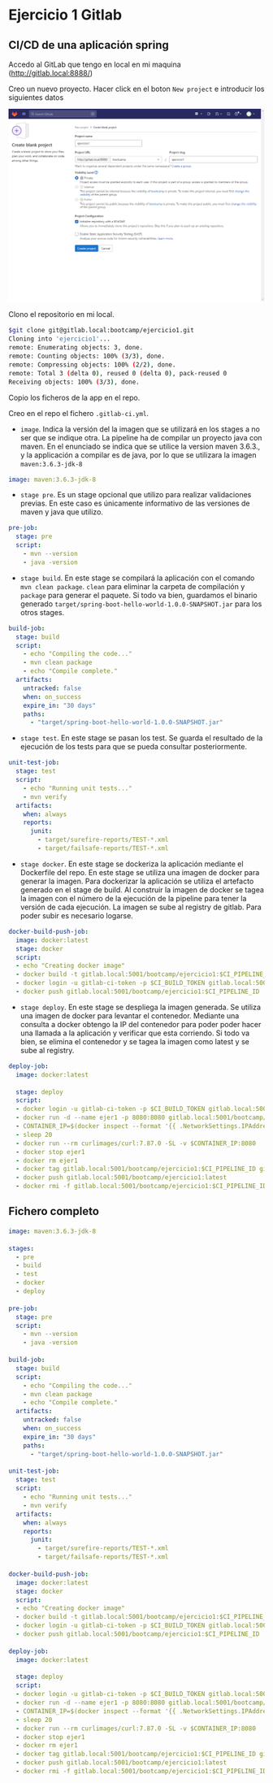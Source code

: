 # Ejercicio 1 Gitlab

## CI/CD de una aplicación spring

Accedo al GitLab que tengo en local en mi maquina (<http://gitlab.local:8888/>)

Creo un nuevo proyecto. Hacer click en el boton `New project` e introducir los siguientes datos

![Crear proyecto](README_files/CrearProyecto.png)

Clono el repositorio en mi local.
```` bash
$git clone git@gitlab.local:bootcamp/ejercicio1.git
Cloning into 'ejercicio1'...
remote: Enumerating objects: 3, done.
remote: Counting objects: 100% (3/3), done.
remote: Compressing objects: 100% (2/2), done.
remote: Total 3 (delta 0), reused 0 (delta 0), pack-reused 0
Receiving objects: 100% (3/3), done.
````

Copio los ficheros de la app en el repo.

Creo en el repo el fichero `.gitlab-ci.yml`.

- `image`. Indica la versión del la imagen que se utilizará en los stages a no ser que se indique otra. La pipeline ha de compilar un proyecto java con maven. En el enunciado se indica que se utilice la version maven 3.6.3., y la applicación a compilar es de java, por lo que se utilizara la imagen `maven:3.6.3-jdk-8`

```yaml
image: maven:3.6.3-jdk-8
```

- `stage pre`. Es un stage opcional que utilizo para realizar validaciones previas. En este caso es únicamente informativo de las versiones de maven y java que utilizo.

```yaml
pre-job:
  stage: pre
  script:
    - mvn --version
    - java -version
```

- `stage build`. En este stage se compilará la aplicación con el comando `mvn clean package`. `clean` para eliminar la carpeta de compilación y `package` para generar el paquete. Si todo va bien, guardamos el binario generado `target/spring-boot-hello-world-1.0.0-SNAPSHOT.jar` para los otros stages.

```yaml
build-job:
  stage: build
  script:
    - echo "Compiling the code..."
    - mvn clean package
    - echo "Compile complete."
  artifacts:
    untracked: false
    when: on_success
    expire_in: "30 days"
    paths:
      - "target/spring-boot-hello-world-1.0.0-SNAPSHOT.jar"
```

- `stage test`. En este stage se pasan los test. Se guarda el resultado de la ejecución de los tests para que se pueda consultar posteriormente.

```yaml
unit-test-job:
  stage: test
  script:
    - echo "Running unit tests..."
    - mvn verify
  artifacts:
    when: always
    reports:
      junit:
        - target/surefire-reports/TEST-*.xml
        - target/failsafe-reports/TEST-*.xml
```

- `stage docker`. En este stage se dockeriza la aplicación mediante el Dockerfile del repo. En este stage se utiliza una imagen de docker para generar la imagen. Para dockerizar la aplicación se utiliza el artefacto generado en el stage de build. Al construir la imagen de docker se tagea la imagen con el número de la ejecución de la pipeline para tener la versión de cada ejecución. La imagen se sube al registry de gitlab. Para poder subir es necesario logarse.

```yaml
docker-build-push-job:
  image: docker:latest
  stage: docker
  script:
  - echo "Creating docker image"
  - docker build -t gitlab.local:5001/bootcamp/ejercicio1:$CI_PIPELINE_ID . 
  - docker login -u gitlab-ci-token -p $CI_BUILD_TOKEN gitlab.local:5001
  - docker push gitlab.local:5001/bootcamp/ejercicio1:$CI_PIPELINE_ID
```

- `stage deploy`. En este stage se despliega la imagen generada. Se utiliza una imagen de docker para levantar el contenedor. Mediante una consulta a docker obtengo la IP del contenedor para poder poder hacer una llamada a la aplicación y verificar que esta corriendo. Si todo va bien, se elimina el contenedor y se tagea la imagen como latest y se sube al registry.

```yaml
deploy-job:
  image: docker:latest

  stage: deploy
  script:
  - docker login -u gitlab-ci-token -p $CI_BUILD_TOKEN gitlab.local:5001
  - docker run -d --name ejer1 -p 8080:8080 gitlab.local:5001/bootcamp/ejercicio1:$CI_PIPELINE_ID
  - CONTAINER_IP=$(docker inspect --format '{{ .NetworkSettings.IPAddress }}' ejer1)
  - sleep 20
  - docker run --rm curlimages/curl:7.87.0 -SL -v $CONTAINER_IP:8080
  - docker stop ejer1 
  - docker rm ejer1 
  - docker tag gitlab.local:5001/bootcamp/ejercicio1:$CI_PIPELINE_ID gitlab.local:5001/bootcamp/ejercicio1:latest  
  - docker push gitlab.local:5001/bootcamp/ejercicio1:latest
  - docker rmi -f gitlab.local:5001/bootcamp/ejercicio1:$CI_PIPELINE_ID 

```

## Fichero completo
```yaml
image: maven:3.6.3-jdk-8

stages:
  - pre
  - build
  - test
  - docker
  - deploy

pre-job:
  stage: pre
  script:
    - mvn --version
    - java -version

build-job:
  stage: build
  script:
    - echo "Compiling the code..."
    - mvn clean package
    - echo "Compile complete."
  artifacts:
    untracked: false
    when: on_success
    expire_in: "30 days"
    paths:
      - "target/spring-boot-hello-world-1.0.0-SNAPSHOT.jar"

unit-test-job:
  stage: test
  script:
    - echo "Running unit tests..."
    - mvn verify
  artifacts:
    when: always
    reports:
      junit:
        - target/surefire-reports/TEST-*.xml
        - target/failsafe-reports/TEST-*.xml

docker-build-push-job:
  image: docker:latest
  stage: docker
  script:
  - echo "Creating docker image"
  - docker build -t gitlab.local:5001/bootcamp/ejercicio1:$CI_PIPELINE_ID . 
  - docker login -u gitlab-ci-token -p $CI_BUILD_TOKEN gitlab.local:5001
  - docker push gitlab.local:5001/bootcamp/ejercicio1:$CI_PIPELINE_ID

deploy-job:
  image: docker:latest

  stage: deploy
  script:
  - docker login -u gitlab-ci-token -p $CI_BUILD_TOKEN gitlab.local:5001
  - docker run -d --name ejer1 -p 8080:8080 gitlab.local:5001/bootcamp/ejercicio1:$CI_PIPELINE_ID
  - CONTAINER_IP=$(docker inspect --format '{{ .NetworkSettings.IPAddress }}' ejer1)
  - sleep 20
  - docker run --rm curlimages/curl:7.87.0 -SL -v $CONTAINER_IP:8080
  - docker stop ejer1 
  - docker rm ejer1 
  - docker tag gitlab.local:5001/bootcamp/ejercicio1:$CI_PIPELINE_ID gitlab.local:5001/bootcamp/ejercicio1:latest  
  - docker push gitlab.local:5001/bootcamp/ejercicio1:latest
  - docker rmi -f gitlab.local:5001/bootcamp/ejercicio1:$CI_PIPELINE_ID 

```